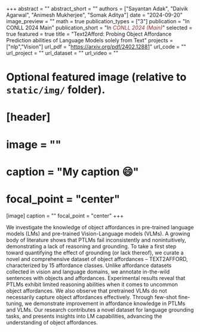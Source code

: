 +++
abstract = ""
abstract_short = ""
authors = ["Sayantan Adak", "Daivik Agarwal", "Animesh Mukherjee", "Somak Aditya"]
date = "2024-09-20"
image_preview = ""
math = true
publication_types = ["3"]
publication = "In CONLL 2024 Main"
publication_short = "In <span style='color:brown;'>*CONLL 2024 (Main)*</span>"
selected = true
featured = true
title = "Text2Afford: Probing Object Affordance Prediction abilities of Language Models solely from Text"
projects = ["nlp","Vision"]
url_pdf = "https://arxiv.org/pdf/2402.12881"
url_code = ""
url_project = ""
url_dataset = ""
url_video = ""


# Optional featured image (relative to `static/img/` folder).
# [header]
# image = ""
# caption = "My caption :smile:"
# focal_point = "center"

[image]
caption = ""
focal_point = "center"
+++

 We investigate the knowledge of object affordances in pre-trained language models
(LMs) and pre-trained Vision-Language models (VLMs). A growing body of literature
shows that PTLMs fail inconsistently and nonintuitively, demonstrating a lack of reasoning
and grounding. To take a first step toward quantifying the effect of grounding (or lack thereof),
we curate a novel and comprehensive dataset of object affordances – TEXT2AFFORD, characterized by 15 affordance classes. Unlike affordance datasets collected in vision and language domains, we annotate in-the-wild sentences with objects and affordances. Experimental results reveal that PTLMs exhibit limited reasoning abilities when it comes to uncommon object affordances. We also observe that pretrained VLMs do not necessarily capture object affordances effectively. Through few-shot fine-tuning, we demonstrate improvement in affordance knowledge in PTLMs and VLMs.
Our research contributes a novel dataset for language grounding tasks, and presents insights
into LM capabilities, advancing the understanding of object affordances.